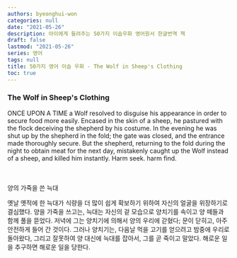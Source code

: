 ```yaml
---
authors: byeonghui-won
categories: null
date: "2021-05-26"
description: 아이에게 들려주는 50가지 이솝우화 영어원서 한글번역 책
draft: false
lastmod: "2021-05-26"
series: 영어
tags: null
title: 50가지 영어 이솝 우화 - The Wolf in Sheep's Clothing
toc: true
---
```


### The Wolf in Sheep's Clothing

ONCE UPON A TIME a Wolf resolved to disguise his appearance in order to secure food more easily. Encased in the skin of a sheep, he pastured with the flock deceiving the shepherd by his costume. In the evening he was shut up by the shepherd in the fold; the gate was closed, and the entrance made thoroughly secure. But the shepherd, returning to the fold during the night to obtain meat for the next day, mistakenly caught up the Wolf instead of a sheep, and killed him instantly. Harm seek. harm find.

　

양의 가죽을 쓴 늑대


옛날 옛적에 한 늑대가 식량을 더 많이 쉽게 확보하기 위하여 자신의 얼굴을 위장하기로 결심했다. 양을 가죽을 쓰고는, 늑대는 자신의 겉 모습으로 양치기를 속이고 양 떼들과 함께 풀을 뜯었다. 저녁에 그는 양치기에 의해서 양의 우리에 갇혔다; 문이 닫히고, 아주 안전하게 들어 간 것이다. 그러나 양치기는, 다음날 먹을 고기를 얻으려고 밤중에 우리로 돌아왔다, 그리고 잘못하여 양 대신에 늑대를 잡아서, 그를 곧 죽이고 말았다. 해로운 일을 추구하면 해로운 일을 당한다.

 

